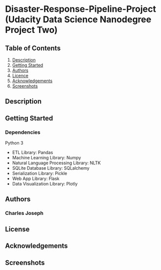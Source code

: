 # Disaster-Response-Pipeline-Project (Udacity Data Science Nanodegree Project Two)

## Table of Contents
1.  [Description](#description)
2.  [Getting Started](#getting-started)
3.  [Authors](#authors)
4.  [Licence](#license)
5.  [Acknowledgements](#acknowledgements)
6.  [Screenshots](#screenshots)
## Description
## Getting Started
### Dependencies
Python 3
- ETL Library: Pandas
- Machine Learning Library: Numpy
- Natural Language Processing Library: NLTK
- SQLite Database Library: SQLalchemy
- Serialization Library: Pickle
- Web App Library: Flask
- Data Visualization Library: Plotly

## Authors
### Charles Joseph
## License
## Acknowledgements
## Screenshots
